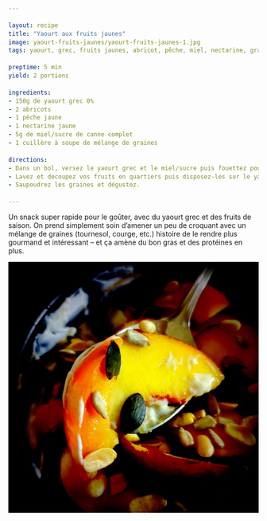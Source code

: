 ```yaml
---

layout: recipe
title: "Yaourt aux fruits jaunes"
image: yaourt-fruits-jaunes/yaourt-fruits-jaunes-1.jpg
tags: yaourt, grec, fruits jaunes, abricot, pêche, miel, nectarine, graines, sans cuisson

preptime: 5 min
yield: 2 portions

ingredients:
- 150g de yaourt grec 0%
- 2 abricots 
- 1 pêche jaune 
- 1 nectarine jaune
- 5g de miel/sucre de canne complet
- 1 cuillère à soupe de mélange de graines  

directions:
- Dans un bol, versez le yaourt grec et le miel/sucre puis fouettez pour obtenir une crème bien lisse.
- Lavez et découpez vos fruits en quartiers puis disposez-les sur le yaourt.
- Saupoudrez les graines et dégustez.

---
```


Un snack super rapide pour le goûter, avec du yaourt grec et des fruits de saison. On prend simplement soin d’amener un peu de croquant avec un mélange de graines (tournesol, courge, etc.) histoire de le rendre plus gourmand et intéressant – et ça amène du bon gras et des protéines en plus.

![Des fruits bien juteux et sucrés, un yaourt grec velouté qui apporte une pointe acidulée, du miel pour l’onctuosité, et des graines pour le craquant.](../images/yaourt-fruits-jaunes/yaourt-fruits-jaunes-2.jpg)